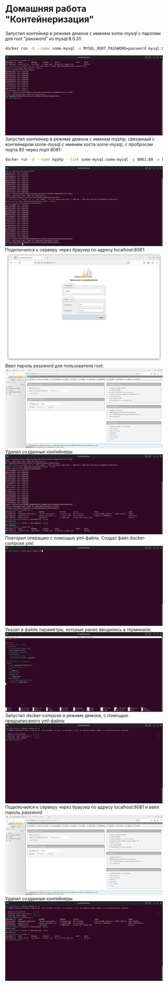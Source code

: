 # Домашняя работа "Контейнеризация"
Запустил контейнер в режиме демона с именем some-mysql с паролем для root "password" из mysql:8.0.31:
```sh
docker run -d --name some-mysql -e MYSQL_ROOT_PASSWORD=password mysql:8.0.31
```
![run some-mysql](/ScreenShots/1_mysql.png)
Запустил контейнер в режиме демона с именем myphp, связанный с контейнером some-mysql с именем хоста some-mysql, с пробросом порта 80 через порт 8081:
```sh
docker run -d --name myphp --link some-mysql:some-mysql -p 8081:80 -e PMA_HOST=some-mysql phpmyadmin/phpmyadmin
```
![run myphp](/ScreenShots/2_myphp.png)
Подключился к серверу через браузер по адресу localhost:8081:
![brouser](/ScreenShots/3_pw.png)
Ввел пароль password для пользователя root:
![brouser](/ScreenShots/4_web.png)
Удалил созданные контейнеры:
![remove](/ScreenShots/5_rm.png)
Повторил операцию с помощью yml-файла.
Создал файл docker-compose.yml:
![nano docker-compose.yml](/ScreenShots/6_yml.png)
Указал в файле параметры, которые ранее вводились в терминале:
![docker-compose.yml](/ScreenShots/7_nano.png)
Запустил docker-compose в режиме демона, с помощью предзаписаного yml-файла:
![docker compose](/ScreenShots/8_up.png)
Подключился к серверу через браузер по адресу localhost:8081 и ввёл пароль password:
![web brouser](/ScreenShots/9_web.png)
Удалил созданные контейнеры:
![remove](/ScreenShots/10_rm.png)